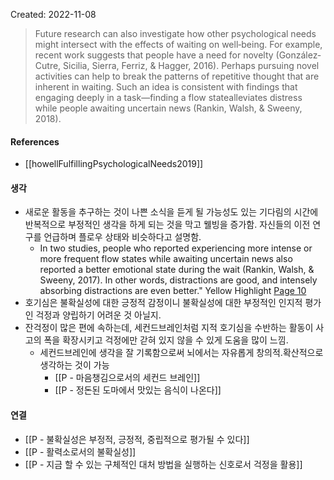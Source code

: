 Created: 2022-11-08

>Future research can also investigate how other psychological needs might intersect with the effects of waiting on well‐being. For example, recent work suggests that people have a need for novelty (González‐Cutre, Sicilia, Sierra, Ferriz, & Hagger, 2016). Perhaps pursuing novel activities can help to break the patterns of repetitive thought that are inherent in waiting. Such an idea is consistent with findings that engaging deeply in a task—finding a flow statealleviates distress while people awaiting uncertain news (Rankin, Walsh, & Sweeny, 2018).

#### References
- [[howellFulfillingPsychologicalNeeds2019]]

#### 생각
- 새로운 활동을 추구하는 것이 나쁜 소식을 듣게 될 가능성도 있는 기다림의 시간에 반복적으로 부정적인 생각을 하게 되는 것을 막고 웰빙을 증가함. 자신들의 이전 연구를 언급하며 플로우 상태와 비슷하다고 설명함.
    - In two studies, people who reported experiencing more intense or more frequent flow states while awaiting uncertain news also reported a better emotional state during the wait (Rankin, Walsh, & Sweeny, 2017). In other words, distractions are good, and intensely absorbing distractions are even better."
    Yellow Highlight [Page 10](zotero://open-pdf/library/items/U3Y888P9?page=10&annotation=WDPHSDXZ)
- 호기심은 불확실성에 대한 긍정적 감정이니 불확실성에 대한 부정적인 인지적 평가인 걱정과 양립하기 어려운 것 아닐지. 
- 잔걱정이 많은 편에 속하는데, 세컨드브레인처럼 지적 호기심을 수반하는 활동이 사고의 폭을 확장시키고 걱정에만 갇혀 있지 않을 수 있게 도움을 많이 느낌.
    - 세컨드브레인에 생각을 잘 기록함으로써 뇌에서는 자유롭게 창의적.확산적으로 생각하는 것이 가능
        - [[P - 마음챙김으로서의 세컨드 브레인]]
        - [[P - 정돈된 도마에서 맛있는 음식이 나온다]]

#### 연결
- [[P - 불확실성은 부정적, 긍정적, 중립적으로 평가될 수 있다]]
- [[P - 활력소로서의 불확실성]]
- [[P - 지금 할 수 있는 구체적인 대처 방법을 실행하는 신호로서 걱정을 활용]]